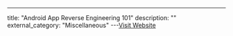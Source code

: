 ---
title: "Android App Reverse Engineering 101"
description: ""
external_category: "Miscellaneous"
---[Visit Website](https://maddiestone.github.io/AndroidAppRE/)

